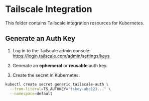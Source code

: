 # Tailscale Integration

This folder contains Tailscale integration resources for Kubernetes.

## Generate an Auth Key

1. Log in to the Tailscale admin console:
   https://login.tailscale.com/admin/settings/keys

2. Generate an **ephemeral** or **reusable** auth key.

3. Create the secret in Kubernetes:

```bash
kubectl create secret generic tailscale-auth \
  --from-literal=TS_AUTHKEY="tskey-abc123..." \
  --namespace=default
